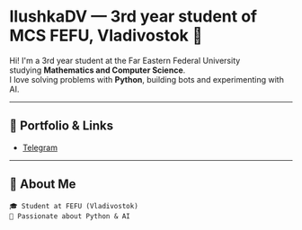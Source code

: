 # IlushkaDV — 3rd year student of MCS FEFU, Vladivostok 🐣

Hi! I'm a 3rd year student at the Far Eastern Federal University  
studying **Mathematics and Computer Science**.  
I love solving problems with **Python**, building bots and experimenting with AI.

---

## 🔗 Portfolio & Links
 
- [Telegram](https://t.me/bib_lucha)  

---

## 🌱 About Me

```text
🎓 Student at FEFU (Vladivostok)  
🧠 Passionate about Python & AI  
 
